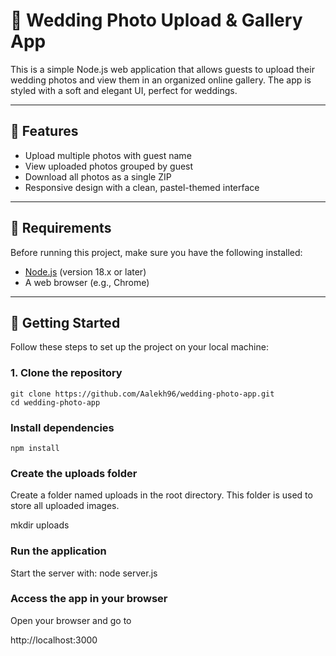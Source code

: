 # 💍 Wedding Photo Upload & Gallery App

This is a simple Node.js web application that allows guests to upload their wedding photos and view them in an organized online gallery. The app is styled with a soft and elegant UI, perfect for weddings.

---

## 🧾 Features

- Upload multiple photos with guest name
- View uploaded photos grouped by guest
- Download all photos as a single ZIP
- Responsive design with a clean, pastel-themed interface

---

## 🔧 Requirements

Before running this project, make sure you have the following installed:

- [Node.js](https://nodejs.org/) (version 18.x or later)
- A web browser (e.g., Chrome)

---

## 🚀 Getting Started

Follow these steps to set up the project on your local machine:

### 1. **Clone the repository**

    git clone https://github.com/Aalekh96/wedding-photo-app.git
    cd wedding-photo-app

### Install dependencies
    npm install

### Create the uploads folder
Create a folder named uploads in the root directory. This folder is used to store all uploaded images.

mkdir uploads

### Run the application
Start the server with: 
                node server.js

### Access the app in your browser
Open your browser and go to

http://localhost:3000


